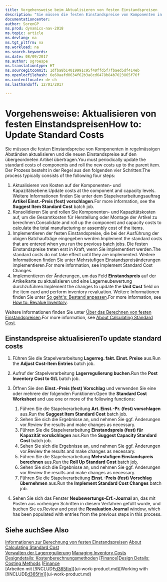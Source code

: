 ```yaml
---
title: Vorgehensweise beim Aktualisieren von festen Einstandspreisen
description: "Sie müssen die festen Einstandspreise von Komponenten in regelmässigen Abständen aktualisieren und die neuen Einstandspreise auf den übergeordneten Artikel übertragen."
documentationcenter: 
author: SorenGP
ms.prod: dynamics-nav-2018
ms.topic: article
ms.devlang: na
ms.tgt_pltfrm: na
ms.workload: na
ms.search.keywords: 
ms.date: 08/09/2017
ms.author: sgroespe
ms.translationtype: HT
ms.sourcegitcommit: 1dfba8b14019991c95f40ffd5f7fbaed5df414eb
ms.openlocfilehash: 6e60aafd0634f62b3a8cd6478b84b7023865f76f
ms.contentlocale: de-ch
ms.lasthandoff: 12/01/2017

---
```

# <a name="how-to-update-standard-costs"></a><span data-ttu-id="671e4-103">Vorgehensweise: Aktualisieren von festen Einstandspreisen</span><span class="sxs-lookup"><span data-stu-id="671e4-103">How to: Update Standard Costs</span></span>
<span data-ttu-id="671e4-104">Sie müssen die festen Einstandspreise von Komponenten in regelmässigen Abständen aktualisieren und die neuen Einstandspreise auf den übergeordneten Artikel übertragen.</span><span class="sxs-lookup"><span data-stu-id="671e4-104">You must periodically update the standard costs of components and roll the new costs up to the parent item.</span></span> <span data-ttu-id="671e4-105">Der Prozess besteht in der Regel aus den folgenden vier Schritten:</span><span class="sxs-lookup"><span data-stu-id="671e4-105">The process typically consists of the following four steps:</span></span>  

1.  <span data-ttu-id="671e4-106">Aktualisieren von Kosten auf der Komponenten- und Kapazitätsebene.</span><span class="sxs-lookup"><span data-stu-id="671e4-106">Update costs at the component and capacity levels.</span></span> <span data-ttu-id="671e4-107">Weitere Informationen finden Sie unter dem Stapelverarbeitungsauftrag **Artikel Einst.-Preis (fest) vorschlagen**.</span><span class="sxs-lookup"><span data-stu-id="671e4-107">For more information, see the **Suggest Item Standard Cost** batch job.</span></span>  
2.  <span data-ttu-id="671e4-108">Konsolidieren Sie und rollen Sie Komponenten- und Kapazitätskosten auf, um die Gesamtkosten für Herstellung oder Montage der Artikel zu berechnen.</span><span class="sxs-lookup"><span data-stu-id="671e4-108">Consolidate and roll up the component and capacity costs to calculate the total manufacturing or assembly cost of the items.</span></span>  
3.  <span data-ttu-id="671e4-109">Implementieren der festen Einstandspreise, die bei der Ausführung der obigen Batchaufträge eingegeben werden.</span><span class="sxs-lookup"><span data-stu-id="671e4-109">Implement the standard costs that are entered when you run the previous batch jobs.</span></span> <span data-ttu-id="671e4-110">Die festen Einstandspreise treten erst in Kraft, wenn Sie implementiert werden.</span><span class="sxs-lookup"><span data-stu-id="671e4-110">The standard costs do not take effect until they are implemented.</span></span> <span data-ttu-id="671e4-111">Weitere Informationen finden Sie unter Mehrstufigen Einstandspreisänderungen implementieren.</span><span class="sxs-lookup"><span data-stu-id="671e4-111">For more information, see Implement Standard Cost Changes.</span></span>  
4.  <span data-ttu-id="671e4-112">Implementieren der Änderungen, um das Feld **Einstandspreis** auf der Artikelkarte zu aktualisieren und eine Lagerneubewertung durchzuführen.</span><span class="sxs-lookup"><span data-stu-id="671e4-112">Implement the changes to update the **Unit Cost** field on the item card and perform inventory revaluation.</span></span> <span data-ttu-id="671e4-113">Weitere Informationen finden Sie unter [So geht's: Bestand anpassen](inventory-how-revalue-inventory.md).</span><span class="sxs-lookup"><span data-stu-id="671e4-113">For more information, see [How to: Revalue Inventory](inventory-how-revalue-inventory.md).</span></span>  

<span data-ttu-id="671e4-114">Weitere Informationen finden Sie unter [Über das Berechnen von festen Einstandspreisen](finance-about-calculating-standard-cost.md).</span><span class="sxs-lookup"><span data-stu-id="671e4-114">For more information, see [About Calculating Standard Cost](finance-about-calculating-standard-cost.md).</span></span>  
## <a name="to-update-standard-costs"></a><span data-ttu-id="671e4-115">Einstandspreise aktualisieren</span><span class="sxs-lookup"><span data-stu-id="671e4-115">To update standard costs</span></span>  
1.  <span data-ttu-id="671e4-116">Führen Sie die Stapelverarbeitung **Lagerreg. fakt. Einst. Preise** aus.</span><span class="sxs-lookup"><span data-stu-id="671e4-116">Run the **Adjust Cost-Item Entries** batch job.</span></span>  
2.  <span data-ttu-id="671e4-117">Aufruf der Stapelverarbeitung **Lagerregulierung buchen**.</span><span class="sxs-lookup"><span data-stu-id="671e4-117">Run the **Post Inventory Cost to G/L** batch job.</span></span>  
3.  <span data-ttu-id="671e4-118">Öffnen Sie den **Einst.-Preis (fest) Vorschlag** und verwenden Sie eine oder mehrere der folgenden Funktionen:</span><span class="sxs-lookup"><span data-stu-id="671e4-118">Open the **Standard Cost Worksheet** and use one or more of the following functions:</span></span>  

    1.  <span data-ttu-id="671e4-119">Führen Sie die Stapelverarbeitung **Art. Einst.-Pr. (fest) vorschlagen** aus.</span><span class="sxs-lookup"><span data-stu-id="671e4-119">Run the **Suggest Item Standard Cost** batch job.</span></span>  
    2.  <span data-ttu-id="671e4-120">Sehen Sie sich die Ergebnisse an, und nehmen Sie ggf. Änderungen vor.</span><span class="sxs-lookup"><span data-stu-id="671e4-120">Review the results and make changes as necessary.</span></span>  
    3.  <span data-ttu-id="671e4-121">Führen Sie die Stapelverarbeitung **Einstandspreis (fest) für Kapazität vors&chlagen** aus.</span><span class="sxs-lookup"><span data-stu-id="671e4-121">Run the **Suggest Capacity Standard Cost** batch job.</span></span>  
    4.  <span data-ttu-id="671e4-122">Sehen Sie sich die Ergebnisse an, und nehmen Sie ggf. Änderungen vor.</span><span class="sxs-lookup"><span data-stu-id="671e4-122">Review the results and make changes as necessary.</span></span>
    5. <span data-ttu-id="671e4-123">Führen Sie die Stapelverarbeitung **Mehrstufigen Einstandspreis berechnen** aus.</span><span class="sxs-lookup"><span data-stu-id="671e4-123">Run the **Roll Up Standard Cost** batch job.</span></span>
    6.  <span data-ttu-id="671e4-124">Sehen Sie sich die Ergebnisse an, und nehmen Sie ggf. Änderungen vor.</span><span class="sxs-lookup"><span data-stu-id="671e4-124">Review the results and make changes as necessary.</span></span>
    7.  <span data-ttu-id="671e4-125">Führen Sie die Stapelverarbeitung **Einst.-Preis (fest) Vorschlag übernehmen** aus.</span><span class="sxs-lookup"><span data-stu-id="671e4-125">Run the **Implement Standard Cost Changes** batch job.</span></span>  
4.  <span data-ttu-id="671e4-126">Sehen Sie sich das Fenster **Neubewertungs-Erf.-Journal** an, das mit Posten aus vorherigen Schritten in diesem Verfahren gefüllt wurde, und buchen Sie es.</span><span class="sxs-lookup"><span data-stu-id="671e4-126">Review and post the **Revaluation Journal** window, which has been populated with entries from the previous steps in this process.</span></span>  

## <a name="see-also"></a><span data-ttu-id="671e4-127">Siehe auch</span><span class="sxs-lookup"><span data-stu-id="671e4-127">See Also</span></span>  
 <span data-ttu-id="671e4-128">[Informationen zur Berechnung von festen Einstandspreisen](finance-about-calculating-standard-cost.md) </span><span class="sxs-lookup"><span data-stu-id="671e4-128">[About Calculating Standard Cost](finance-about-calculating-standard-cost.md) </span></span>  
 <span data-ttu-id="671e4-129">[Verwalten der Lagerregulierung](finance-manage-inventory-costs.md) </span><span class="sxs-lookup"><span data-stu-id="671e4-129">[Managing Inventory Costs](finance-manage-inventory-costs.md) </span></span>  
 <span data-ttu-id="671e4-130">[Designdetails: Kostenberechnungsmethoden](design-details-costing-methods.md) [[Finance](finance.md)]</span><span class="sxs-lookup"><span data-stu-id="671e4-130">[Design Details: Costing Methods](design-details-costing-methods.md) [[Finance](finance.md)</span></span>  
 <span data-ttu-id="671e4-131">[Arbeiten mit [!INCLUDE[d365fin](includes/d365fin_md.md)]](ui-work-product.md)</span><span class="sxs-lookup"><span data-stu-id="671e4-131">[Working with [!INCLUDE[d365fin](includes/d365fin_md.md)]](ui-work-product.md)</span></span>  

